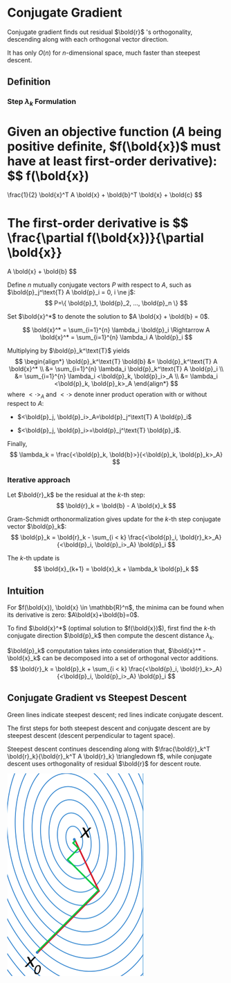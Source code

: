 # Conjugate Gradient

Conjugate gradient finds out residual $\bold{r}$ 's orthogonality, descending along with each orthogonal vector direction.

It has only $O(n)$ for $n$-dimensional space, much faster than steepest descent.

## Definition

### Step $\lambda_k$ Formulation

Given an objective function ($A$ being positive definite, $f(\bold{x})$ must have at least first-order derivative):
$$
f(\bold{x})
=
\frac{1}{2} \bold{x}^T A \bold{x} + \bold{b}^T \bold{x} + \bold{c}
$$

The first-order derivative is
$$
\frac{\partial f(\bold{x})}{\partial \bold{x}}
=
A \bold{x} + \bold{b}
$$

Define $n$ mutually conjugate vectors $P$ with respect to $A$, such as $\bold{p}_j^\text{T} A \bold{p}_i = 0, i \ne j$:
$$
P=\{ \bold{p}_1, \bold{p}_2, ..., \bold{p}_n \}
$$

Set $\bold{x}^*$ to denote the solution to $A \bold{x} + \bold{b} = 0$.

$$
\bold{x}^* = \sum_{i=1}^{n} \lambda_i \bold{p}_i 
\Rightarrow
A \bold{x}^* = \sum_{i=1}^{n} \lambda_i A \bold{p}_i
$$

Multiplying by $\bold{p}_k^\text{T}$ yields
$$
\begin{align*}
\bold{p}_k^\text{T} \bold{b}
&=
\bold{p}_k^\text{T} A \bold{x}^*
\\ &=
\sum_{i=1}^{n} \lambda_i \bold{p}_k^\text{T} A \bold{p}_i
\\ &=
\sum_{i=1}^{n} \lambda_i <\bold{p}_k, \bold{p}_i>_A
\\ &=
\lambda_i <\bold{p}_k, \bold{p}_k>_A
\end{align*}
$$
where $<\cdot>_A$ and $<\cdot>$ denote inner product operation with or without respect to $A$: 

* $<\bold{p}_j, \bold{p}_i>_A=\bold{p}_j^\text{T} A \bold{p}_i$

* $<\bold{p}_j, \bold{p}_i>=\bold{p}_j^\text{T} \bold{p}_i$.

Finally,
$$
\lambda_k = 
\frac{<\bold{p}_k, \bold{b}>}{<\bold{p}_k, \bold{p}_k>_A}
$$

### Iterative approach

Let $\bold{r}_k$ be the residual at the $k$-th step:
$$
\bold{r}_k = \bold{b} - A \bold{x}_k
$$

Gram-Schmidt orthonormalization gives update for the $k$-th step conjugate vector $\bold{p}_k$:
$$
\bold{p}_k = 
\bold{r}_k - \sum_{i < k} \frac{<\bold{p}_i, \bold{r}_k>_A}{<\bold{p}_i, \bold{p}_i>_A} \bold{p}_i
$$

The $k$-th update is
$$
\bold{x}_{k+1} = \bold{x}_k + \lambda_k \bold{p}_k
$$

## Intuition

For $f(\bold{x}), \bold{x} \in \mathbb{R}^n$, the minima can be found when its derivative is zero: $A\bold{x}+\bold{b}=0$.

To find $\bold{x}^*$ (optimal solution to $f(\bold{x})$), first find the $k$-th conjugate direction $\bold{p}_k$ then compute the descent distance $\lambda_k$.

$\bold{p}_k$ computation takes into consideration that, $\bold{x}^* - \bold{x}_k$ can be decomposed into a set of orthogonal vector additions.
$$
\bold{r}_k = \bold{p}_k + \sum_{i < k} \frac{<\bold{p}_i, \bold{r}_k>_A}{<\bold{p}_i, \bold{p}_i>_A} \bold{p}_i
$$

## Conjugate Gradient vs Steepest Descent

Green lines indicate steepest descent; red lines indicate conjugate descent.

The first steps for both steepest descent and conjugate descent are by steepest descent (descent perpendicular to tagent space).

Steepest descent continues descending along with $\frac{\bold{r}_k^T \bold{r}_k}{\bold{r}_k^T A \bold{r}_k} \triangledown f$, while conjugate descent uses orthogonality of residual $\bold{r}$ for descent route.

![conjugate_gradient](imgs/conjugate_gradient.png "conjugate_gradient")